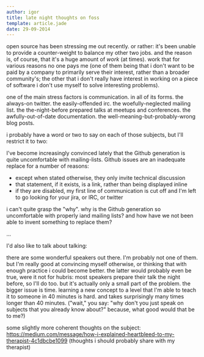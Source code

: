 ```yaml
---
author: igor
title: late night thoughts on foss
template: article.jade
date: 29-09-2014
---
```

open source has been stressing me out recently. or rather: it's been unable to provide a counter-weight to balance my other two jobs.
and the reason is, of course, that it's a huge amount of *work* (at times).
work that for various reasons no one pays me (one of them being that i don't want to be paid by a company to primarily serve their interest, rather than a broader community's; the other that i don't really have interest in working on a piece of software i don't use myself to solve interesting problems).

one of the main stress factors is communication. in all of its forms.
the always-on twitter. the easily-offended irc. the woefully-neglected mailing list. the the-night-before prepared talks at meetups and conferences. the awfully-out-of-date documentation. the well-meaning-but-probably-wrong blog posts.

i probably have a word or two to say on each of those subjects, but I'll restrict it to two:

I've become increasingly convinced lately that the Github generation is quite uncomfortable with mailing-lists. Github issues are an inadequate replace for a number of reasons:

* except when stated otherwise, they only invite technical discussion
* that statement, if it exists, is a link, rather than being displayed inline
* if they are disabled, my first line of communication is cut off and I'm left to go looking for your jira, or IRC, or twitter

i can't quite grasp the "why". why is the Github generation so uncomfortable with properly iand mailing lists? and how have we not been able to invent something to replace them?

...

I'd also like to talk about talking: 

there are some wonderful speakers out there. I'm probably not one of them. but I'm really good at convincing myself otherwise, or thinking that with enough practice i could become better. the latter would probably even be true, were it not for hubris: most speakers prepare their talk the night before, so I'll do too.
but it's actually only a small part of the problem. the bigger issue is time. learning a new concept to a level that I'm able to teach it to someone in 40 minutes is hard. and takes surprisingly many times longer than 40 minutes.
("wait," you say: "why don't you just speak on subjects that you already know about?" because, what good would that be to me?)

some slightly more coherent thoughts on the subject: https://medium.com/message/how-i-explained-heartbleed-to-my-therapist-4c1dbcbe1099
(thoughts i should probably share with my therapist)
